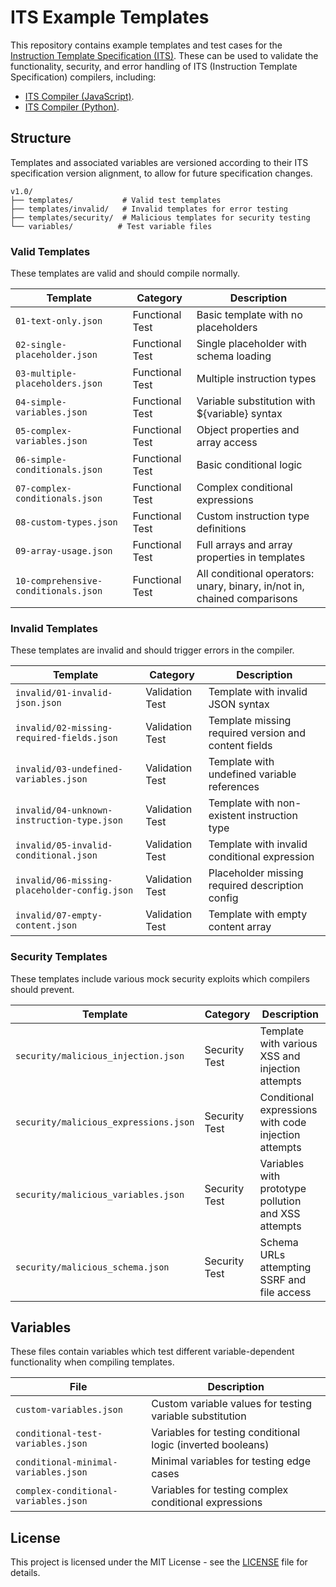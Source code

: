 # ITS Example Templates

This repository contains example templates and test cases for the [Instruction Template Specification (ITS)](https://alexanderparker.github.io/instruction-template-specification/). These can be used to validate the functionality, security, and error handling of ITS (Instruction Template Specification) compilers, including:

- [ITS Compiler (JavaScript)](https://github.com/AlexanderParker/its-compiler-js).
- [ITS Compiler (Python)](https://github.com/AlexanderParker/its-compiler-python).

## Structure

Templates and associated variables are versioned according to their ITS specification version alignment, to allow for future specification changes.

```
v1.0/
├── templates/           # Valid test templates
├── templates/invalid/   # Invalid templates for error testing
├── templates/security/  # Malicious templates for security testing
└── variables/          # Test variable files
```

### Valid Templates

These templates are valid and should compile normally.

| Template                             | Category        | Description                                                              |
| ------------------------------------ | --------------- | ------------------------------------------------------------------------ |
| `01-text-only.json`                  | Functional Test | Basic template with no placeholders                                      |
| `02-single-placeholder.json`         | Functional Test | Single placeholder with schema loading                                   |
| `03-multiple-placeholders.json`      | Functional Test | Multiple instruction types                                               |
| `04-simple-variables.json`           | Functional Test | Variable substitution with ${variable} syntax                            |
| `05-complex-variables.json`          | Functional Test | Object properties and array access                                       |
| `06-simple-conditionals.json`        | Functional Test | Basic conditional logic                                                  |
| `07-complex-conditionals.json`       | Functional Test | Complex conditional expressions                                          |
| `08-custom-types.json`               | Functional Test | Custom instruction type definitions                                      |
| `09-array-usage.json`                | Functional Test | Full arrays and array properties in templates                            |
| `10-comprehensive-conditionals.json` | Functional Test | All conditional operators: unary, binary, in/not in, chained comparisons |

### Invalid Templates

These templates are invalid and should trigger errors in the compiler.

| Template                                     | Category        | Description                                          |
| -------------------------------------------- | --------------- | ---------------------------------------------------- |
| `invalid/01-invalid-json.json`               | Validation Test | Template with invalid JSON syntax                    |
| `invalid/02-missing-required-fields.json`    | Validation Test | Template missing required version and content fields |
| `invalid/03-undefined-variables.json`        | Validation Test | Template with undefined variable references          |
| `invalid/04-unknown-instruction-type.json`   | Validation Test | Template with non-existent instruction type          |
| `invalid/05-invalid-conditional.json`        | Validation Test | Template with invalid conditional expression         |
| `invalid/06-missing-placeholder-config.json` | Validation Test | Placeholder missing required description config      |
| `invalid/07-empty-content.json`              | Validation Test | Template with empty content array                    |

### Security Templates

These templates include various mock security exploits which compilers should prevent.

| Template                              | Category      | Description                                          |
| ------------------------------------- | ------------- | ---------------------------------------------------- |
| `security/malicious_injection.json`   | Security Test | Template with various XSS and injection attempts     |
| `security/malicious_expressions.json` | Security Test | Conditional expressions with code injection attempts |
| `security/malicious_variables.json`   | Security Test | Variables with prototype pollution and XSS attempts  |
| `security/malicious_schema.json`      | Security Test | Schema URLs attempting SSRF and file access          |

## Variables

These files contain variables which test different variable-dependent functionality when compiling templates.

| File                                 | Description                                                 |
| ------------------------------------ | ----------------------------------------------------------- |
| `custom-variables.json`              | Custom variable values for testing variable substitution    |
| `conditional-test-variables.json`    | Variables for testing conditional logic (inverted booleans) |
| `conditional-minimal-variables.json` | Minimal variables for testing edge cases                    |
| `complex-conditional-variables.json` | Variables for testing complex conditional expressions       |

## License

This project is licensed under the MIT License - see the [LICENSE](LICENSE) file for details.
